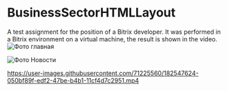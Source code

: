 # BusinessSectorHTMLLayout
A test assignment for the position of a Bitrix developer. It was performed in a Bitrix environment on a virtual machine, the result is shown in the video.
![Фото главная](https://user-images.githubusercontent.com/71225560/182553835-649c46cc-48db-43af-9f82-95b6118bacd5.png)


![Фото Новости](https://user-images.githubusercontent.com/71225560/182553857-e8f6f3ba-66b0-448a-b6e8-144f3a723dcc.png)

https://user-images.githubusercontent.com/71225560/182547624-050bf89f-edf2-47be-b4b1-11cf4d7c2951.mp4

